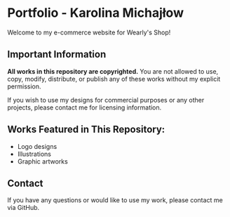 # Portfolio - Karolina Michajłow

Welcome to my e-commerce website for Wearly's Shop!

## Important Information

**All works in this repository are copyrighted.** You are not allowed to use, copy, modify, distribute, or publish any of these works without my explicit permission.

If you wish to use my designs for commercial purposes or any other projects, please contact me for licensing information.

## Works Featured in This Repository:
- Logo designs
- Illustrations
- Graphic artworks

## Contact
If you have any questions or would like to use my work, please contact me via GitHub.
